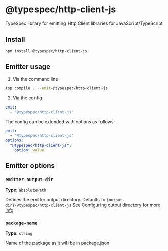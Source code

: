 # @typespec/http-client-js

TypeSpec library for emitting Http Client libraries for JavaScript/TypeScript

## Install

```bash
npm install @typespec/http-client-js
```

## Emitter usage

1. Via the command line

```bash
tsp compile . --emit=@typespec/http-client-js
```

2. Via the config

```yaml
emit:
  - "@typespec/http-client-js"
```

The config can be extended with options as follows:

```yaml
emit:
  - "@typespec/http-client-js"
options:
  "@typespec/http-client-js":
    option: value
```

## Emitter options

### `emitter-output-dir`

**Type:** `absolutePath`

Defines the emitter output directory. Defaults to `{output-dir}/@typespec/http-client-js`
See [Configuring output directory for more info](https://typespec.io/docs/handbook/configuration/configuration/#configuring-output-directory)

### `package-name`

**Type:** `string`

Name of the package as it will be in package.json
